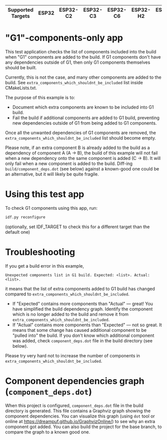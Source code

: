 | Supported Targets | ESP32 | ESP32-C2 | ESP32-C3 | ESP32-C6 | ESP32-H2 | ESP32-P4 | ESP32-S2 | ESP32-S3 |
| ----------------- | ----- | -------- | -------- | -------- | -------- | -------- | -------- | -------- |

# "G1"-components-only app

This test application checks the list of components included into the build when "G1" components are added to the build. If G1 components don't have any dependencies outside of G1, then only G1 components themselves should be built.

Currently, this is not the case, and many other components are added to the build. See `extra_components_which_shouldnt_be_included` list inside CMakeLists.txt.

The purpose of this example is to:

- Document which extra components are known to be included into G1 build.
- Fail the build if additional components are added to G1 build, preventing new dependencies outside of G1 from being added to G1 components.

Once all the unwanted dependencies of G1 components are removed, the `extra_components_which_shouldnt_be_included` list should become empty.

Please note, if an extra component B is already added to the build as a dependency of component A (A -> B), the build of this example will not fail when a new dependency onto the same component is added (C -> B). It will only fail when a new component is added to the build. Diff-ing `build/component_deps.dot` (see below) against a known-good one could be an alternative, but it will likely be quite fragile.

# Using this test app

To check G1 components using this app, run:
```bash
idf.py reconfigure
```
(optionally, set IDF_TARGET to check this for a different target than the default one)

# Troubleshooting

If you get a build error in this example,

```
Unexpected components list in G1 build. Expected: <list>. Actual: <list>.
```

it means that the list of extra components added to G1 build has changed compared to `extra_components_which_shouldnt_be_included`.

- If "Expected" contains more components than "Actual" — great! You have simplified the build dependency graph. Identify the component which is no longer added to the build and remove it from `extra_components_which_shouldnt_be_included`.
- If "Actual" contains more components than "Expected" — not so great. It means that some change has caused additional component to be "pulled into" the build. If you don't know which additional component was added, check `component_deps.dot` file in the build directory (see below).

Please try very hard not to increase the number of components in `extra_components_which_shouldnt_be_included`.

# Component dependencies graph (`component_deps.dot`)

When this project is configured, `component_deps.dot` file in the build directory is generated. This file contains a Graphviz graph showing the component dependencies. You can visualize this graph (using `dot` tool or online at https://dreampuf.github.io/GraphvizOnline/) to see why an extra component got added. You can also build the project for the base branch, to compare the graph to a known good one.
